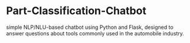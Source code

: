 # Part-Classification-Chatbot
 simple NLP/NLU-based chatbot using Python and Flask, designed to answer questions about tools commonly used in the automobile industry.
